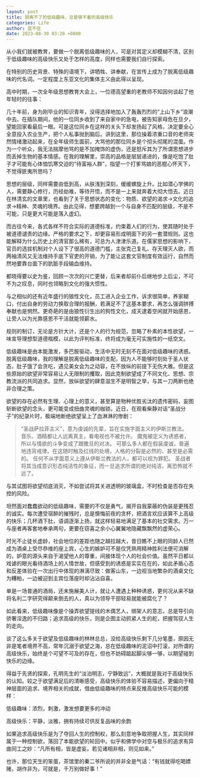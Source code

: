 ```yaml
---
layout: post
title: 脱离不了的低级趣味，总是够不着的高级快乐
categories: Life
author: 蓝不住
date: 2023-08-30 03:20 +0800
---
```


从小我们就被教育，要做一个脱离低级趣味的人，可是对其定义却模糊不清，区别于低级趣味的高级快乐又处于怎样的高度，同样也需要我们自行探索。

在特别的历史背景、特殊的语境下，讲牺牲、讲奉献，在宣传上成为了脱离低级趣味的代名词。一定程度上东亚文化的集体主义由此得以呈现。

高中时期，一次全年级思想教育大会上，一位德高望重的老教师不知因何谈起了他年轻时的往事：

几十年前，身为刚毕业的知识青年，没得选择地加入了轰轰烈烈的“上山下乡”浪潮中去。在插队期间，他的一位同乡收到了来自家中的急电，被告知家母危在旦夕，望能回家看最后一眼。可是这位同乡在这样的关头下却发扬起了风格，决定要全心全意投入农业生产，把个人私事抛到脑后。讲到这里，那位操着浓重口音的老师突然情绪激动起来，在全年级师生面前，大骂他的那位同乡是个彻头彻尾的混蛋。作为一个听众，我无法揣摩他骂的是不加掩饰的虚伪，还是怒斥其为了所谓思想进步而丢掉生物的基本情感。在我的理解里，崇高的品格是层层递进的，像是吃饱了肚子才可能有心体恤饥寒交迫的“待富裕人群”，指望一个打爹骂娘的恶棍心怀天下，不觉得匪夷所思吗？

思想的层级，同样需要由低到高，从肤浅到深刻，缓缓螺旋上升。比如潜心学佛的人，需要静心修行，历经劫难，等待开悟，而不是一上来就奔着大彻大悟去。近日在林清玄的文章里，也看到了关于思想状态的变化：物质、欲望的渴求->文化的追求->精神、灵魂的境界。由此见得，想要跨越到一个与自身不匹配的层级，不是不可能，只是更大可能是落入虚幻。

而古往今来，各式各样不符合实际的道德标准，约束着人们的行为，使其随时处于被道德谴责的边缘。严格的要求之下，却更容易形成明面下的另一套潜规则。这也能解释为什么历史上的清官那么稀有，可总为人津津乐道。在儒家思想的影响下，官员的选拔机制对个人设下了很高的道德门槛，主张克己复礼、存天理灭人欲，而两袖清风又无法维持手底下官吏的开销，为了能让这套文官制度有效运行，自然而然地要靠台面下的肮脏手段输血维持。

都晓得要以史为鉴，回顾一次次的兴亡更替，后来者却前仆后继地步上后尘，不可不为之叹息，同时也领略到文化的强大惯性。

与之相似的还有近年盛行的狼性文化，员工进入企业工作，诉求很简单，养家糊口，付出自身的劳动力换取合理的报酬，若满足不了这基本要求，再怎么强调拼搏奉献也是惘然。更奇葩的是由狼性衍生出的狗性文化，成天逮着空闲就开始感恩，让旁人以为光靠感恩不干活就能领薪水。

规则的制订，无论是方针大计，还是个人的行为规范，忽略了朴素的本性欲望，一味宣导理想型道德楷模，以此为评判标准，终将成为毫无可实施性的一纸空文。

低级趣味是由本能激发，多巴胺驱动，生活中无时无刻不在面对低级趣味的诱惑。脱离低级趣味，我的理解是脱离低级趣味的支配，因为人不能够时刻处于圣人状态，肚子饿了会贪吃，遇见美女会为之动容，在不放纵的前提下无伤大雅。但是这些原始的欲望非常容易让人无限制的攫取，因此克制欲望成了不同文化、思想、宗教流派的共同追求。显然，放纵欲望的肆意滋生不是明智之举，与其一刀两断也绝非合理之策。

欲望的存在必然有生理、心理上的意义，甚至算是物种优胜劣汰的遗传密码，妄图斩断欲望的念头，更可能变成扭曲灵魂的枷锁。近日，在观看柴静对话“圣战分子”的纪录片时，极端地断绝欲望呈上了血淋淋的惨剧：

> “圣战萨拉菲主义”，意为虔诚的先辈，旨在实施字面主义的伊斯兰教法。
音乐、酒精都让人远离真主，看电视也不被允许。
魔鬼被定义为诱惑者，所以与情欲的斗争变成了跟撒旦的对决。
可那么多人都在假装虔诚，普遍地违背戒律。在这随时触及红线的处境，人格的分裂是必然的、甚至是必需的。
任何不从字面意义上遵从伊斯兰教法的人，都可以视为罪犯。
圣战者将其当成意识形态纯洁性的象征，而一旦追求所谓的绝对纯洁，离恐怖就不远了。

与其试图将欲望彻底消灭，不如尝试将其关进透明的玻璃盒，不时检查是否存在失控的风险。

坦然面对蠢蠢欲动的低级趣味，需要的不仅是勇气，揭开自我蒙蔽的伪装是更残忍的诚实。每次遭受宿醉的摧残时，总是懊悔前夜的贪杯，把酒言欢应该算不上高级的快乐；几杯酒下肚，语调逐渐上扬，就这样轻易地满足了基本的社交需求。万一与座者再客套地奉承两句，更要在窃喜之余小心翼翼地隐藏飘飘然的虚荣心。

时光不止徒长虚龄，社会地位的差距也随之越拉越大，昔日瞧不上眼的同龄人已然成为酒桌上受尽恭维的座上宾，心生的嫉妒可不是仅凭熟用精神胜利法便可消解的，妒意的源头来自于渴望他人的尊重，间接体现个人的社会价值。虽然平日都以戏谑的眼光看待酒场上的人情世故，但感受到的诱惑是实实在在的，如此矛盾心态和反差体验在一次出行中体现的淋漓尽致：做客山东，一边视当地繁杂的酒桌文化为糟粕，一边被迎到主宾位落座时却沾沾自喜。

单是一场普通的酒局，还未施展美人计，就让人遭遇上种种诱惑，更何况从来不缺将名利二字研究得颠来倒去的人，真以为领导干部轻易就能被腐化了？

如此看来，低级趣味像是个操弄欲望提线的木偶艺人，绑架人的意志，总是导引向骄奢淫逸的不归路；追求高级的快乐，则是企图主动抓紧人生的舵，把握驾驭人生的走向。

谈了这么多关于欲望及低级趣味的林林总总，没给高级快乐剩下几分笔墨，原因无非是笔者境界不高，常年沉溺于欲望之海，总在低级趣味的泥沼中打滚，对所谓的高级快乐，始终是个可望不可及的存在，但也不妨碍踮起脚尖够一够，以期望碰到快乐的边缘。

得益于先贤的探索，孔明先生的“淡泊明志，宁静致远”，大概就是我对于高级快乐的认知。较之于欲望满足后的清晰感受，高级快乐的体验不容易描述，更偏向于精神层面的追求、境界相关的成就，借由低级趣味的特点来反推高级快乐可能的模样：

低级趣味：浓烈，刺激，激发想要更多的冲动

高级快乐：平静，淡雅，拥有持续可供反复品味的余韵

如果追求高级快乐是为了夺回人生的控制权，那么刻意地争取把握人生，其实同样属于一种控制欲，落回了本能欲望的轮回中。似乎和佛学中对空与极乐的追求有异曲同工之妙：“凡所有相，皆是虚妄。若见诸相非相，则见如来。”

也许，那位天生的笨蛋，茶馆里的秦二爷所说的并非全是气话：“有钱就得吃喝嫖赌，胡作非为，可就是，千万别做好事！”
